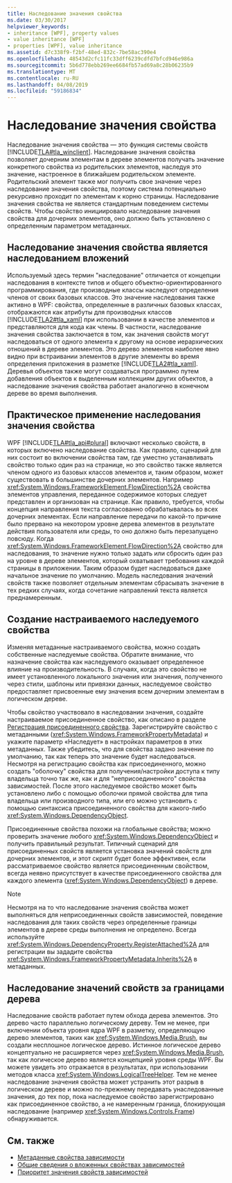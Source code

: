 ```yaml
---
title: Наследование значения свойства
ms.date: 03/30/2017
helpviewer_keywords:
- inheritance [WPF], property values
- value inheritance [WPF]
- properties [WPF], value inheritance
ms.assetid: d7c338f9-f2bf-48ed-832c-7be58ac390e4
ms.openlocfilehash: 48543d2cfc11fc33dff6239cdfd7bfcd946e986a
ms.sourcegitcommit: 5b6d778ebb269ee6684fb57ad69a8c28b06235b9
ms.translationtype: MT
ms.contentlocale: ru-RU
ms.lasthandoff: 04/08/2019
ms.locfileid: "59186834"
---
```

# <a name="property-value-inheritance"></a>Наследование значения свойства
Наследование значения свойства — это функция системы свойств [!INCLUDE[TLA#tla_winclient](../../../../includes/tlasharptla-winclient-md.md)]. Наследование значения свойства позволяет дочерним элементам в дереве элементов получать значение конкретного свойства из родительских элементов, наследуя это значение, настроенное в ближайшем родительском элементе. Родительский элемент также мог получить свое значение через наследование значения свойства, поэтому система потенциально рекурсивно проходит по элементам к корню страницы. Наследование значения свойства не является стандартным поведением системы свойств. Чтобы свойство инициировало наследование значения свойства для дочерних элементов, оно должно быть установлено с определенным параметром метаданных.  

<a name="Property_Value_Inheritance_is_Containment_Inheritance"></a>   
## <a name="property-value-inheritance-is-containment-inheritance"></a>Наследование значения свойства является наследованием вложений  
 Используемый здесь термин "наследование" отличается от концепции наследования в контексте типов и общего объектно-ориентированного программирования, где производные классы наследуют определения членов от своих базовых классов. Это значение наследования также активно в WPF: свойства, определенные в различных базовых классах, отображаются как атрибуты для производных классов [!INCLUDE[TLA2#tla_xaml](../../../../includes/tla2sharptla-xaml-md.md)] при использовании в качестве элементов и представляются для кода как члены. В частности, наследование значения свойства заключается в том, как значения свойств могут наследоваться от одного элемента к другому на основе иерархических отношений в дереве элементов. Это дерево элементов наиболее явно видно при встраивании элементов в другие элементы во время определения приложения в разметке [!INCLUDE[TLA2#tla_xaml](../../../../includes/tla2sharptla-xaml-md.md)]. Деревья объектов также могут создаваться программно путем добавления объектов к выделенным коллекциям других объектов, а наследование значения свойства работает аналогично в конечном дереве во время выполнения.  
  
<a name="Practical_Applications_of_Property_Value_Inheritance"></a>   
## <a name="practical-applications-of-property-value-inheritance"></a>Практическое применение наследования значения свойства  
 WPF [!INCLUDE[TLA#tla_api#plural](../../../../includes/tlasharptla-apisharpplural-md.md)] включают несколько свойств, в которых включено наследование свойства. Как правило, сценарий для них состоит во включении свойства там, где уместно устанавливать свойство только один раз на странице, но это свойство также является членом одного из базовых классов элементов и, таким образом, может существовать в большинстве дочерних элементов. Например <xref:System.Windows.FrameworkElement.FlowDirection%2A> свойства элементов управления, переданное содержимое которых следует представлен и организован на странице. Как правило, требуется, чтобы концепция направления текста согласованно обрабатывалась во всех дочерних элементах. Если направление передачи по какой-то причине было прервано на некотором уровне дерева элементов в результате действия пользователя или среды, то оно должно быть перезапущено повсюду. Когда <xref:System.Windows.FrameworkElement.FlowDirection%2A> свойство для наследования, то значение нужно только задать или сбросить один раз на уровне в дереве элементов, который охватывает требования каждой страницы в приложении. Таким образом будет наследоваться даже начальное значение по умолчанию. Модель наследования значений свойств также позволяет отдельным элементам сбрасывать значение в тех редких случаях, когда сочетание направлений текста является преднамеренным.  
  
<a name="Making_a_Custom_Property_Inheritable"></a>   
## <a name="making-a-custom-property-inheritable"></a>Создание настраиваемого наследуемого свойства  
 Изменяя метаданные настраиваемого свойства, можно создать собственные наследуемые свойства. Обратите внимание, что назначение свойства как наследуемого оказывает определенное влияние на производительность. В случаях, когда это свойство не имеет установленного локального значения или значения, полученного через стили, шаблоны или привязки данных, наследуемое свойство предоставляет присвоенные ему значения всем дочерним элементам в логическом дереве.  
  
 Чтобы свойство участвовало в наследовании значения, создайте настраиваемое присоединенное свойство, как описано в разделе [Регистрация присоединенного свойства](how-to-register-an-attached-property.md). Зарегистрируйте свойство с метаданными (<xref:System.Windows.FrameworkPropertyMetadata>) и укажите параметр «Наследует» в настройках параметров в этих метаданных. Также убедитесь, что для свойства задано значение по умолчанию, так как теперь это значение будет наследоваться. Несмотря на регистрацию свойства как присоединенного, можно создать "оболочку" свойства для получения/настройки доступа к типу владельца точно так же, как и для "неприсоединенного" свойства зависимостей. После этого наследуемое свойство может быть установлено либо с помощью оболочки прямой свойства для типа владельца или производного типа, или его можно установить с помощью синтаксиса присоединенного свойства для какого-либо <xref:System.Windows.DependencyObject>.  
  
 Присоединенные свойства похожи на глобальные свойства; можно проверить значение любого <xref:System.Windows.DependencyObject> и получить правильный результат. Типичный сценарий для присоединенных свойств является установка значений свойств для дочерних элементов, и этот скрипт будет более эффективен, если рассматриваемое свойство является присоединенным свойством, всегда неявно присутствует в качестве присоединенного свойства для каждого элемента (<xref:System.Windows.DependencyObject>) в дереве.  
  
> [!NOTE]
>  Несмотря на то что наследование значения свойства может выполняться для неприсоединенных свойств зависимостей, поведение наследования для таких свойств через определенные границы элементов в дереве среды выполнения не определено. Всегда используйте <xref:System.Windows.DependencyProperty.RegisterAttached%2A> для регистрации вы зададите свойства <xref:System.Windows.FrameworkPropertyMetadata.Inherits%2A> в метаданных.  
  
<a name="InheritanceContext"></a>   
## <a name="inheriting-property-values-across-tree-boundaries"></a>Наследование значений свойств за границами дерева  
 Наследование свойств работает путем обхода дерева элементов. Это дерево часто параллельно логическому дереву. Тем не менее, при включении объекта уровня ядра WPF в разметку, определяющую дерево элементов, таких как <xref:System.Windows.Media.Brush>, вы создали несплошное логическое дерево. Истинное логическое дерево концептуально не расширяется через <xref:System.Windows.Media.Brush>, так как логическое дерево является концепцией уровня среды WPF. Вы можете увидеть это отражается в результатах, при использовании методов класса <xref:System.Windows.LogicalTreeHelper>. Тем не менее наследование значения свойства может устранить этот разрыв в логическом дереве и можно по-прежнему передавать унаследованные значения, до тех пор, пока наследуемое свойство зарегистрировано как присоединенное свойство, а не намеренным граница, блокирующая наследование (например <xref:System.Windows.Controls.Frame>) обнаруживается.  
  
## <a name="see-also"></a>См. также

- [Метаданные свойства зависимости](dependency-property-metadata.md)
- [Общие сведения о вложенных свойствах зависимостей](attached-properties-overview.md)
- [Приоритет значения свойств зависимостей](dependency-property-value-precedence.md)
